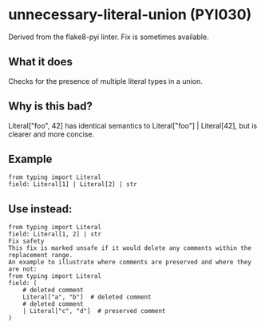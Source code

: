 # unnecessary-literal-union (PYI030)
Derived from the flake8-pyi linter.
Fix is sometimes available.
## What it does
Checks for the presence of multiple literal types in a union.
## Why is this bad?
Literal["foo", 42] has identical semantics to
Literal["foo"] | Literal[42], but is clearer and more concise.
## Example
```
from typing import Literal
field: Literal[1] | Literal[2] | str
```
## Use instead:
```
from typing import Literal
field: Literal[1, 2] | str
Fix safety
This fix is marked unsafe if it would delete any comments within the replacement range.
An example to illustrate where comments are preserved and where they are not:
from typing import Literal
field: (
    # deleted comment
    Literal["a", "b"]  # deleted comment
    # deleted comment
    | Literal["c", "d"]  # preserved comment
)
```